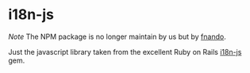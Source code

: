 i18n-js
=======

*Note* The NPM package is no longer maintain by us but by [fnando](https://github.com/fnando).

Just the javascript library taken from the excellent Ruby on Rails [i18n-js](https://github.com/fnando/i18n-js) gem.
